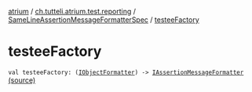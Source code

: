 [atrium](../../index.md) / [ch.tutteli.atrium.test.reporting](../index.md) / [SameLineAssertionMessageFormatterSpec](index.md) / [testeeFactory](.)

# testeeFactory

`val testeeFactory: (`[`IObjectFormatter`](../../ch.tutteli.atrium.reporting/-i-object-formatter/index.md)`) -> `[`IAssertionMessageFormatter`](../../ch.tutteli.atrium.reporting/-i-assertion-message-formatter/index.md) [(source)](https://github.com/robstoll/atrium/tree/master/atrium-test/src/main/kotlin/ch/tutteli/atrium/test/reporting/SameLineAssertionMessageFormatterSpec.kt#L18)